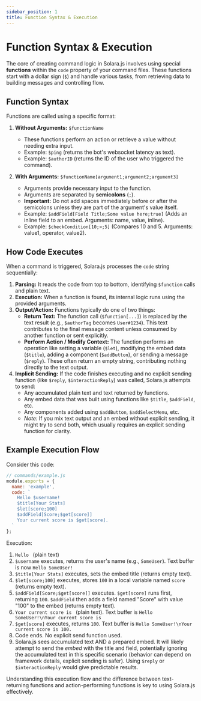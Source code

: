 ```yaml
---
sidebar_position: 1
title: Function Syntax & Execution
---
```


# Function Syntax & Execution

The core of creating command logic in Solara.js involves using special **functions** within the `code` property of your command files. These functions start with a dollar sign (`$`) and handle various tasks, from retrieving data to building messages and controlling flow.

## Function Syntax

Functions are called using a specific format:

1.  **Without Arguments:** `$functionName`
    *   These functions perform an action or retrieve a value without needing extra input.
    *   Example: `$ping` (returns the bot's websocket latency as text).
    *   Example: `$authorID` (returns the ID of the user who triggered the command).

2.  **With Arguments:** `$functionName[argument1;argument2;argument3]`
    *   Arguments provide necessary input to the function.
    *   Arguments are separated by **semicolons** (`;`).
    *   **Important:** Do not add spaces immediately before or after the semicolons unless they are part of the argument's value itself.
    *   Example: `$addField[Field Title;Some value here;true]` (Adds an inline field to an embed. Arguments: name, value, inline).
    *   Example: `$checkCondition[10;>;5]` (Compares 10 and 5. Arguments: value1, operator, value2).

## How Code Executes

When a command is triggered, Solara.js processes the `code` string sequentially:

1.  **Parsing:** It reads the code from top to bottom, identifying `$function` calls and plain text.
2.  **Execution:** When a function is found, its internal logic runs using the provided arguments.
3.  **Output/Action:** Functions typically do one of two things:
    *   **Return Text:** The function call (`$function[...]`) is replaced by the text result (e.g., `$authorTag` becomes `User#1234`). This text contributes to the final message content unless consumed by another function or sent explicitly.
    *   **Perform Action / Modify Context:** The function performs an operation like setting a variable (`$let`), modifying the embed data (`$title`), adding a component (`$addButton`), or sending a message (`$reply`). These often return an empty string, contributing nothing directly to the text output.
4.  **Implicit Sending:** If the code finishes executing and no explicit sending function (like `$reply`, `$interactionReply`) was called, Solara.js attempts to send:
    *   Any accumulated plain text and text returned by functions.
    *   Any embed data that was built using functions like `$title`, `$addField`, etc.
    *   Any components added using `$addButton`, `$addSelectMenu`, etc.
    *   *Note:* If you mix text output and an embed without explicit sending, it might try to send both, which usually requires an explicit sending function for clarity.

## Example Execution Flow

Consider this code:

```javascript
// commands/example.js
module.exports = {
  name: 'example',
  code: `
    Hello $username!
    $title[Your Stats]
    $let[score;100]
    $addField[Score;$get[score]]
    Your current score is $get[score].
  `
};
```

Execution:

1.  `Hello ` (plain text)
2.  `$username` executes, returns the user's name (e.g., `SomeUser`). Text buffer is now `Hello SomeUser!`
3.  `$title[Your Stats]` executes, sets the embed title (returns empty text).
4.  `$let[score;100]` executes, stores `100` in a local variable named `score` (returns empty text).
5.  `$addField[Score;$get[score]]` executes. `$get[score]` runs first, returning `100`. `$addField` then adds a field named "Score" with value "100" to the embed (returns empty text).
6.  `Your current score is ` (plain text). Text buffer is `Hello SomeUser!\nYour current score is `
7.  `$get[score]` executes, returns `100`. Text buffer is `Hello SomeUser!\nYour current score is 100.`
8.  Code ends. No explicit send function used.
9.  Solara.js sees accumulated text AND a prepared embed. It will likely attempt to send the *embed* with the title and field, potentially ignoring the accumulated text in this specific scenario (behavior can depend on framework details, explicit sending is safer). Using `$reply` or `$interactionReply` would give predictable results.

Understanding this execution flow and the difference between text-returning functions and action-performing functions is key to using Solara.js effectively.